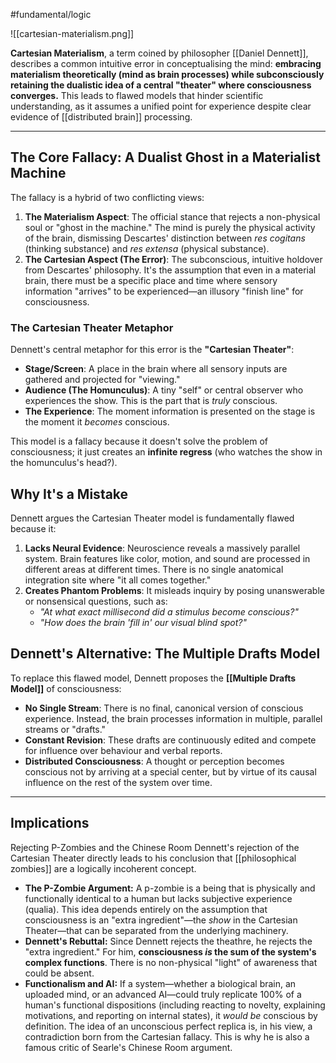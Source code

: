 #fundamental/logic 

![[cartesian-materialism.png]]

**Cartesian Materialism**, a term coined by philosopher [[Daniel Dennett]], describes a common intuitive error in conceptualising the mind: **embracing materialism theoretically (mind as brain processes) while subconsciously retaining the dualistic idea of a central "theater" where consciousness converges.** This leads to flawed models that hinder scientific understanding, as it assumes a unified point for experience despite clear evidence of [[distributed brain]] processing.

---

## The Core Fallacy: A Dualist Ghost in a Materialist Machine

The fallacy is a hybrid of two conflicting views:

1.  **The Materialism Aspect**: The official stance that rejects a non-physical soul or "ghost in the machine." The mind is purely the physical activity of the brain, dismissing Descartes' distinction between *res cogitans* (thinking substance) and *res extensa* (physical substance).
2.  **The Cartesian Aspect (The Error)**: The subconscious, intuitive holdover from Descartes' philosophy. It's the assumption that even in a material brain, there must be a specific place and time where sensory information "arrives" to be experienced—an illusory "finish line" for consciousness.

### The Cartesian Theater Metaphor

Dennett's central metaphor for this error is the **"Cartesian Theater"**:

- **Stage/Screen**: A place in the brain where all sensory inputs are gathered and projected for "viewing."
- **Audience (The Homunculus)**: A tiny "self" or central observer who experiences the show. This is the part that is *truly* conscious.
- **The Experience**: The moment information is presented on the stage is the moment it *becomes* conscious.

This model is a fallacy because it doesn't solve the problem of consciousness; it just creates an **infinite regress** (who watches the show in the homunculus's head?).

## Why It's a Mistake

Dennett argues the Cartesian Theater model is fundamentally flawed because it:
1.  **Lacks Neural Evidence**: Neuroscience reveals a massively parallel system. Brain features like color, motion, and sound are processed in different areas at different times. There is no single anatomical integration site where "it all comes together."
2.  **Creates Phantom Problems**: It misleads inquiry by posing unanswerable or nonsensical questions, such as:
    - *"At what exact millisecond did a stimulus become conscious?"*
    - *"How does the brain 'fill in' our visual blind spot?"*

## Dennett's Alternative: The Multiple Drafts Model

To replace this flawed model, Dennett proposes the **[[Multiple Drafts Model]]** of consciousness:

- **No Single Stream**: There is no final, canonical version of conscious experience. Instead, the brain processes information in multiple, parallel streams or "drafts."
- **Constant Revision**: These drafts are continuously edited and compete for influence over behaviour and verbal reports.
- **Distributed Consciousness**: A thought or perception becomes conscious not by arriving at a special center, but by virtue of its causal influence on the rest of the system over time.

---

## Implications

Rejecting P-Zombies and the Chinese Room Dennett's rejection of the Cartesian Theater directly leads to his conclusion that [[philosophical zombies]] are a logically incoherent concept.
- **The P-Zombie Argument:** A p-zombie is a being that is physically and functionally identical to a human but lacks subjective experience (qualia). This idea depends entirely on the assumption that consciousness is an "extra ingredient"—the *show* in the Cartesian Theater—that can be separated from the underlying machinery.
- **Dennett's Rebuttal:** Since Dennett rejects the theathre, he rejects the "extra ingredient." For him, **consciousness *is* the sum of the system's complex functions**. There is no non-physical "light" of awareness that could be absent.
- **Functionalism and AI:** If a system—whether a biological brain, an uploaded mind, or an advanced AI—could truly replicate 100% of a human's functional dispositions (including reacting to novelty, explaining motivations, and reporting on internal states), it *would be* conscious by definition. The idea of an unconscious perfect replica is, in his view, a contradiction born from the Cartesian fallacy. This is why he is also a famous critic of Searle's Chinese Room argument.
